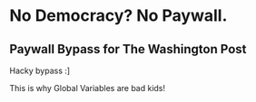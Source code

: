 # No Democracy? No Paywall.

## Paywall Bypass for The Washington Post

Hacky bypass :]

This is why Global Variables are bad kids!
